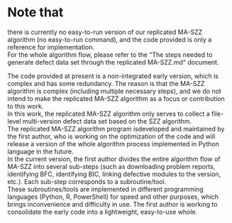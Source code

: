 # Note that
there is currently no easy-to-run version of our replicated MA-SZZ algorithm (no easy-to-run command), and the code provided is only a reference for implementation.  
For the whole algorithm flow, please refer to the "The steps needed to generate defect data set through the replicated MA-SZZ.md" document.

The code provided at present is a non-integrated early version, which is complex and has some redundancy. The reason is that the MA-SZZ algorithm is complex (including multiple necessary steps), and we do not intend to make the replicated MA-SZZ algorithm as a focus or contribution to this work.  
In this work, the replicated MA-SZZ algorithm only serves to collect a file-level multi-version defect data set based on the SZZ algorithm.  
The replicated MA-SZZ algorithm program isdeveloped and maintained by the first author, who is working on the optimization of the code and will release a version of the whole algorithm process implemented in Python language in the future.  
In the current version, the first author divides the entire algorithm flow of MA-SZZ into several sub-steps (such as downloading problem reports, identifying BFC, identifying BIC, linking defective modules to the version, etc.). Each sub-step corresponds to a subroutine/tool.  
These subroutines/tools are implemented in different programming languages (Python, R, PowerShell) for speed and other purposes, which brings inconvenience and difficulty in use. The first author is working to consolidate the early code into a lightweight, easy-to-use whole.